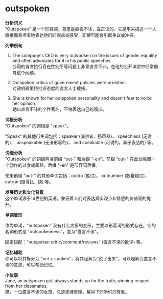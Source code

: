 # outspoken

**分析词义**  
"Outspoken" 是一个形容词，意思是直言不讳，说正话的。它是用来描述一个人直接而且坦率地表达他们的观点或感受，即使可能会引起争议或冲突。

  

**列举例句**

  

1.  The company's CEO is very outspoken on the issues of gender equality and often advocates for it in his public speeches.  
    公司的首席执行官在性别平等问题上非常直言不讳，在他的公开演讲中经常倡导这个问题。
    
      
    
2.  Outspoken critics of government policies were arrested.  
    对政府政策持批评态度的直言人士被捕。
    
      
    
3.  She is known for her outspoken personality and doesn't fear to voice her opinion.  
    她以直言不讳的个性著名，不怕表达自己的观点。
    
      
    

  

**词根分析**  
"Outspoken" 的词根是 "speak"。

  

"Speak" 的其他衍生词包括：speaker (演讲者、扬声器)， speechless (无言的)， unspeakable (无法形容的)， and speakable (可说的，易于表达的) 等。

  

**词缀分析**  
"Outspoken" 的词缀包括前缀 "out-" 和后缀 "-en"。前缀 "out-" 在此处强调一个动作的过度或超越。后缀 "-en" 是形容词后缀。

  

使用前缀 "out-" 的其他单词包括：outdo (胜过)， outnumber (数量超过)， outrun (跑得比...快) 等。

  

**发展历史和文化背景**  
这个单词源于16世纪的英语，象征着人们对表达真实观点和情感的价值观的提升。

  

**单词变形**

  

作为单词，"outspoken" 没有什么太多的变形，主要以形容词的形式存在。它的名词形式是 "outspokenness"，意为"直言不讳"。

  

固定搭配："outspoken critic/comment/reviews" (直言不讳的批评) 等。

  

**记忆辅助**  
你可以将其拆分为 "out + spoken"，将其理解为"说了出来"，可以理解为直言不讳的意思，可以帮助记忆。

  

**小故事**  
Jane, an outspoken girl, always stands up for the truth, winning respect from her classmates.  
简，一位直言不讳的女孩，总是坚持真理，赢得了同学们的尊重。
